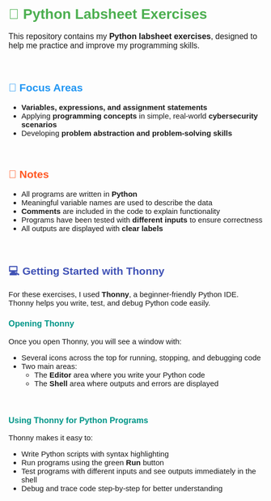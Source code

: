 <h1 style="color:#4CAF50; font-family:Arial, sans-serif;">🐍 Python Labsheet Exercises</h1>

<p style="font-size:16px; font-family:Verdana, sans-serif;">
This repository contains my <strong>Python labsheet exercises</strong>, designed to help me practice and improve my programming skills.
</p>

<p>
  ‎ 
</p>

<h2 style="color:#2196F3; font-family:Arial, sans-serif;">🎯 Focus Areas</h2>
<ul style="font-size:15px; font-family:Verdana, sans-serif;">
  <li><strong>Variables, expressions, and assignment statements</strong></li>
  <li>Applying <strong>programming concepts</strong> in simple, real-world <strong>cybersecurity scenarios</strong></li>
  <li>Developing <strong>problem abstraction and problem-solving skills</strong></li>
</ul>

<p>
  ‎ 
</p>

<h2 style="color:#FF5722; font-family:Arial, sans-serif;">📝 Notes</h2>
<ul style="font-size:15px; font-family:Verdana, sans-serif;">
  <li>All programs are written in <strong>Python</strong></li>
  <li>Meaningful variable names are used to describe the data</li>
  <li><strong>Comments</strong> are included in the code to explain functionality</li>
  <li>Programs have been tested with <strong>different inputs</strong> to ensure correctness</li>
  <li>All outputs are displayed with <strong>clear labels</strong></li>
</ul>

<p>
  ‎ 
</p>

<h2 style="color:#3F51B5; font-family:Arial, sans-serif;">💻 Getting Started with Thonny</h2>

<p style="font-size:15px; font-family:Verdana, sans-serif;">
For these exercises, I used <strong>Thonny</strong>, a beginner-friendly Python IDE. Thonny helps you write, test, and debug Python code easily.
</p>

<h3 style="color:#009688; font-family:Arial, sans-serif;">Opening Thonny</h3>
<p style="font-size:15px; font-family:Verdana, sans-serif;">
Once you open Thonny, you will see a window with:
</p>
<ul style="font-size:15px; font-family:Verdana, sans-serif;">
  <li>Several icons across the top for running, stopping, and debugging code</li>
  <li>Two main areas:
    <ul>
      <li>The <strong>Editor</strong> area where you write your Python code</li>
      <li>The <strong>Shell</strong> area where outputs and errors are displayed</li>
    </ul>
  </li>
</ul>

<p>
  ‎ 
</p>

<h3 style="color:#009688; font-family:Arial, sans-serif;">Using Thonny for Python Programs</h3>
<p style="font-size:15px; font-family:Verdana, sans-serif;">
Thonny makes it easy to:
</p>
<ul style="font-size:15px; font-family:Verdana, sans-serif;">
  <li>Write Python scripts with syntax highlighting</li>
  <li>Run programs using the green <strong>Run</strong> button</li>
  <li>Test programs with different inputs and see outputs immediately in the shell</li>
  <li>Debug and trace code step-by-step for better understanding</li>
</ul>
